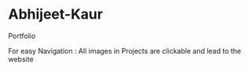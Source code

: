 # Abhijeet-Kaur
Portfolio

For easy Navigation : 
All images in Projects are clickable and lead to the website
